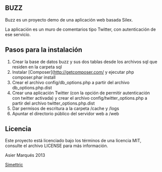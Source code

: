 ## BUZZ

Buzz es un proyecto demo de una aplicación web basada Silex.

La aplicación es un muro de comentarios tipo Twitter, con autenticación de ese servicio.


## Pasos para la instalación

1. Crear la base de datos buzz y sus dos tablas desde los archivos sql que residen en la carpeta sql
2. Instalar [Composer](http://getcomposer.com/ y ejecutar php composer.phar install
3. Crear el archivo config/db_options.php a partir del archivo db_options.php.dist
4. Crear una aplicación Twitter (con la opción de permitir autenticación con twitter activada) y crear el archivo config/twitter_options.php a partir del archivo twitter_options.php.dist
5. Dar permisos de escritura a la carpeta /cache y /logs
6. Apuntar el directorio público del servidor web a /web





## Licencia

Este proyecto está licenciado bajo los términos de una licencia MIT, consulte el archivo LICENSE para más información.

Asier Marqués 2013

[Simettric](http://simettric.com/ "Simettric, desarrollo de proyectos web para Internet")

